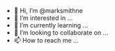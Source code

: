 - 👋 Hi, I’m @marksmithne
- 👀 I’m interested in ...
- 🌱 I’m currently learning ...
- 💞️ I’m looking to collaborate on ...
- 📫 How to reach me ...

<!---
marksmithne/marksmithne is a ✨ special ✨ repository because its `README.md` (this file) appears on your GitHub profile.
You can click the Preview link to take a look at your changes.
--->
